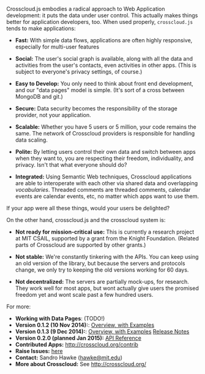 Crosscloud.js embodies a radical approach to Web Application
development: it puts the data under user control. This actually makes
things better for application developers, too.  When used properly,
`crosscloud.js` tends to make applications:

* **Fast:** With simple data flows, applications are often highly
    responsive, especially for multi-user features

* **Social:** The user's social graph is available, along with all the
    data and activities from the user's contacts, even activities in
    other apps.  (This is subject to everyone's privacy settings, of
    course.)

* **Easy to Develop:** You only need to think about front end
    development, and our "data pages" model is simple.  (It's sort of
    a cross between MongoDB and git.)

* **Secure:** Data security becomes the responsibility of the storage
    provider, not your application.

* **Scalable:** Whether you have 5 users or 5 million, your code
    remains the same.  The network of Crosscloud providers is
    responsible for handling data scaling.

* **Polite:** By letting users control their own data and switch
    between apps when they want to, you are respecting their freedom,
    individuality, and privacy.  Isn't that what everyone should do?

* **Integrated:** Using Semantic Web techniques, Crosscloud
    applications are able to interoperate with each other via shared
    data and overlapping *vocabularies*.  Threaded comments are
    threaded comments, calendar events are calendar events, etc, no
    matter which apps want to use them.

If your app were all these things, would your users be delighted?

On the other hand, crosscloud.js and the crosscloud system is:

* **Not ready for mission-critical use:** This is currently a
    research project at MIT CSAIL, supported by a grant from the
    Knight Foundation.  (Related parts of Crosscloud are supported by
    other grants.)

* **Not stable:** We're constantly tinkering with the APIs.  You can
    keep using an old version of the library, but because the servers
    and protocols change, we only try to keeping the old versions
    working for 60 days.

* **Not decentralized:** The servers are partially mock-ups, for
    research. They work well for most apps, but wont actually give
    users the promised freedom yet and wont scale past a few hundred
    users.

For more:

* **Working with Data Pages**: (TODO!)
* **Version 0.1.2 (10 Nov 2014):**: [Overview, with Examples](http://crosscloud.org/0.1.2/)
* **Version 0.1.3 (9 Dec 2014):**: [Overview, with Examples](http://crosscloud.org/0.1.3/) [Release Notes](http://crosscloud.org/0.1.3/RELEASE.txt)
* **Version 0.2.0 (planned Jan 2015):** [API Reference](https://github.com/sandhawke/crosscloud.js/blob/master/doc/planned-api.md)
* **Contributed Apps:** http://crosscloud.org/contrib
* **Raise Issues:** [here](https://github.com/sandhawke/crosscloud.js/issues)
* **Contact:** Sandro Hawke (hawke@mit.edu)
* **More about Crosscloud:** See http://crosscloud.org/
